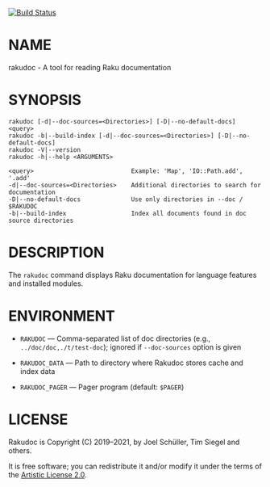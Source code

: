 [![Build Status](https://travis-ci.com/Raku/rakudoc.svg?branch=master)](https://travis-ci.com/Raku/rakudoc)

NAME
====

rakudoc - A tool for reading Raku documentation

SYNOPSIS
========

    rakudoc [-d|--doc-sources=<Directories>] [-D|--no-default-docs] <query>
    rakudoc -b|--build-index [-d|--doc-sources=<Directories>] [-D|--no-default-docs]
    rakudoc -V|--version
    rakudoc -h|--help <ARGUMENTS>

    <query>                           Example: 'Map', 'IO::Path.add', '.add'
    -d|--doc-sources=<Directories>    Additional directories to search for documentation
    -D|--no-default-docs              Use only directories in --doc / $RAKUDOC
    -b|--build-index                  Index all documents found in doc source directories

DESCRIPTION
===========

The `rakudoc` command displays Raku documentation for language features and installed modules.

ENVIRONMENT
===========

  * `RAKUDOC` — Comma-separated list of doc directories (e.g., `../doc/doc,./t/test-doc`); ignored if `--doc-sources` option is given

  * `RAKUDOC_DATA` — Path to directory where Rakudoc stores cache and index data

  * `RAKUDOC_PAGER` — Pager program (default: `$PAGER`)

LICENSE
=======

Rakudoc is Copyright (C) 2019–2021, by Joel Schüller, Tim Siegel and others.

It is free software; you can redistribute it and/or modify it under the terms of the [Artistic License 2.0](https://www.perlfoundation.org/artistic-license-20.html).

